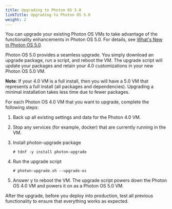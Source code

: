 ```yaml
---
title: Upgrading to Photon OS 5.0
linkTitle: Upgrading to Photon OS 5.0
weight: 2
---
```


You can upgrade your existing Photon OS VMs to take advantage of the functionality enhancements in Photon OS 5.0. For details, see [What's New in Photon OS 5.0](./whats-new/).

Photon OS 5.0 provides a seamless upgrade. You simply download an upgrade package, run a script, and reboot the VM. The upgrade script will update your packages and retain your 4.0 customizations in your new Photon OS 5.0 VM.

**Note**: If your 4.0 VM is a full install, then you will have a 5.0 VM that represents a full install (all packages and dependencies). Upgrading a minimal installation takes less time due to fewer packages.

For each Photon OS 4.0 VM that you want to upgrade, complete the following steps:

1.	Back up all existing settings and data for the Photon 4.0 VM.
2.	Stop any services (for example, docker) that are currently running in the VM.
3.	Install photon-upgrade package
    
    ```
    # tdnf -y install photon-upgrade
    ```

4.	Run the upgrade script
    
    ```
    # photon-upgrade.sh --upgrade-os
    ```

5.	Answer y to reboot the VM. The upgrade script powers down the Photon OS 4.0 VM and powers it on as a Photon OS 5.0 VM.

After the upgrade, before you deploy into production, test all previous functionality to ensure that everything works as expected.


